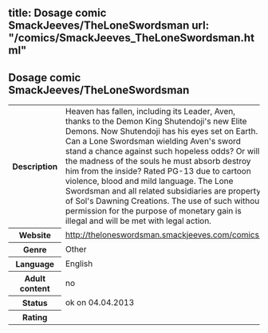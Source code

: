 title: Dosage comic SmackJeeves/TheLoneSwordsman
url: "/comics/SmackJeeves_TheLoneSwordsman.html"
---
Dosage comic SmackJeeves/TheLoneSwordsman
-----------------------------------------

<table class="comicinfo">
<tr>
<th>Description</th><td>Heaven has fallen, including its Leader, Aven, thanks to the Demon King Shutendoji's new Elite Demons. Now Shutendoji has his eyes set on Earth. Can a Lone Swordsman wielding Aven's sword stand a chance against such hopeless odds? Or will the madness of the souls he must absorb destroy him from the inside? Rated PG-13 due to cartoon violence, blood and mild language. The Lone Swordsman and all related subsidiaries are property of Sol's Dawning Creations. The use of such without permission for the purpose of monetary gain is illegal and will be met with legal action.</td>
</tr>
<tr>
<th>Website</th><td><a href="http://theloneswordsman.smackjeeves.com/comics/">http://theloneswordsman.smackjeeves.com/comics/</a></td>
</tr>
<tr>
<th>Genre</th><td>Other</td>
</tr>
<tr>
<th>Language</th><td>English</td>
</tr>
<tr>
<th>Adult content</th><td>no</td>
</tr>
<tr>
<th>Status</th><td>ok on 04.04.2013</td>
</tr>
<tr>
<th>Rating</th><td><div class="g-plusone" data-size="standard" data-annotation="bubble"
 data-href="http://theloneswordsman.smackjeeves.com/comics/"></div></td>
</tr>
</table>
<script type="text/javascript">
  (function() {
    var po = document.createElement('script'); po.type = 'text/javascript'; po.async = true;
    po.src = 'https://apis.google.com/js/plusone.js';
    var s = document.getElementsByTagName('script')[0]; s.parentNode.insertBefore(po, s);
  })();
</script>

